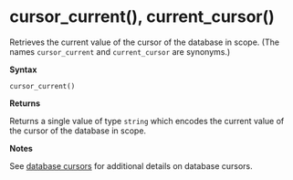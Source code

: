 # cursor_current(), current_cursor()

Retrieves the current value of the cursor of the database in scope. (The names `cursor_current`
and `current_cursor` are synonyms.)

**Syntax**

`cursor_current()`

**Returns**

Returns a single value of type `string` which encodes the current value of the
cursor of the database in scope.

**Notes**

See [database cursors](../management/databasecursor.md) for additional
details on database cursors.
